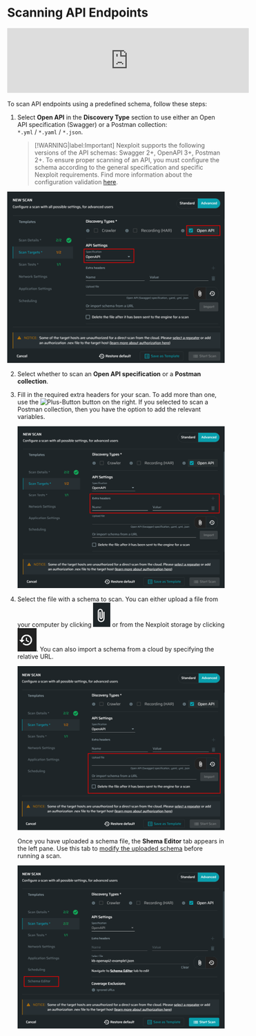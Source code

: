 # Scanning API Endpoints

<div class="video"><iframe width="560" src="https://www.youtube.com/embed/Bg0ko2Rx_nM" title="YouTube video player" frameborder="0" allow="accelerometer; autoplay; clipboard-write; encrypted-media; gyroscope; picture-in-picture" allowfullscreen></iframe></div>

To scan API endpoints using a predefined schema, follow these steps:
1. Select **Open API** in the **Discovery Type** section to use either an Open API specification (Swagger) or a Postman collection:<br> `*.yml` / `*.yaml` / `*.json`.

    >[!WARNING|label:Important]
Nexploit supports the following versions of the API schemas: Swagger 2+, OpenAPI 3+, Postman 2+. To ensure proper scanning of an API, you must configure the schema according to the general specification and specific Nexploit requirements. Find more information about the configuration validation [here](/guide/np-web-ui/scanning/discovery-types/troubleshooting.md).

  ![open-api](../media/open-api.png ':size=60%')

2. Select whether to scan an **Open API specification** or a **Postman collection**.
3. Fill in the required extra headers for your scan. To add more than one, use the ![Plus-Button](../media\plus-dark.png ':size=3%') button on the right. If you selected to scan a Postman collection, then you have the option to add the relevant variables.

    ![extra-headers](../media/extra-headers.png ':size=60%')

4. Select the file with a schema to scan. You can either upload a file from your computer by clicking ![Clip-Button](../media/clip.png ':size=3%') or from the Nexploit storage by clicking ![history-Button](../media/history-icon.png ':size=3%'). You can also import a schema from a cloud by specifying the relative URL.

    ![upload-file](../media/upload-file.png ':size=60%')

    Once you have uploaded a schema file, the **Shema Editor** tab appears in the left pane. Use this tab to [modify the uploaded schema](/guide/np-web-ui/scanning/discovery-types/edit-schema.md) before running a scan. 

    ![schema-tab](../media/schema-editor-tab.png ':size=60%')

